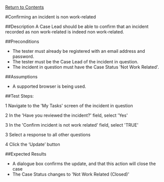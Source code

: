 [Return to Contents](https://github.com/infojam-james/test-cases/blob/master/Contents.md)

#Confirming an incident is non work-related

##Description
A Case Lead should be able to confirm that an incident recorded as non work-related is indeed non work-related.

##Preconditions
+ The tester must already be registered with an email address and password.
+ The tester must be the Case Lead of the incident in question.
+ The incident in question must have the Case Status 'Not Work Related'.

##Assumptions
+ A supported browser is being used.

##Test Steps:

1 Navigate to the 'My Tasks' screen of the incident in question

2 In the 'Have you reviewed the incident?' field, select 'Yes'

3 In the 'Confirm incident is not work related' field, select 'TRUE'

3 Select a response to all other questions

4 Click the ‘Update’ button

##Expected Results
+ A dialogue box confirms the update, and that this action will close the case
+ The Case Status changes to 'Not Work Related (Closed)'

